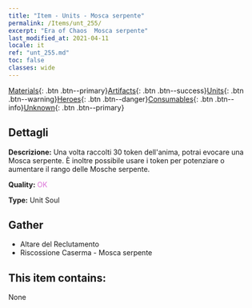 ```yaml
---
title: "Item - Units - Mosca serpente"
permalink: /Items/unt_255/
excerpt: "Era of Chaos  Mosca serpente"
last_modified_at: 2021-04-11
locale: it
ref: "unt_255.md"
toc: false
classes: wide
---
```

 [Materials](/it/Items/){: .btn .btn--primary}[Artifacts](/it/Items/Artifacts/){: .btn .btn--success}[Units](/it/Items/Units/){: .btn .btn--warning}[Heroes](/it/Items/Heroes/){: .btn .btn--danger}[Consumables](/it/Items/Consumables/){: .btn .btn--info}[Unknown](/it/Items/Unknown/){: .btn .btn--primary}

## Dettagli
 **Descrizione:** Una volta raccolti 30 token dell'anima, potrai evocare una Mosca serpente. È inoltre possibile usare i token per potenziare o aumentare il rango delle Mosche serpente.

 **Quality:** <span style="color: #DA70D6">OK</span>

 **Type:** Unit Soul

## Gather

*    Altare del Reclutamento 
*    Riscossione Caserma - Mosca serpente 

## This item contains:

  None

